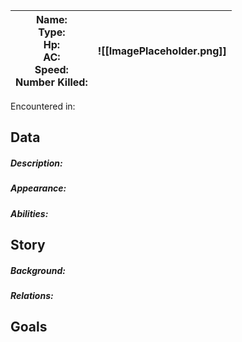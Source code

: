 | Name:<br>**Type**: <br>Hp:<br>AC:<br>Speed:<br>Number Killed: <br> | ![[ImagePlaceholder.png]] |
| ------------------------------------------------------------------ | ------------------------- |

Encountered in:
## Data
##### Description:

##### Appearance: 

##### Abilities:

## Story

##### Background: 

##### Relations: 

## Goals
